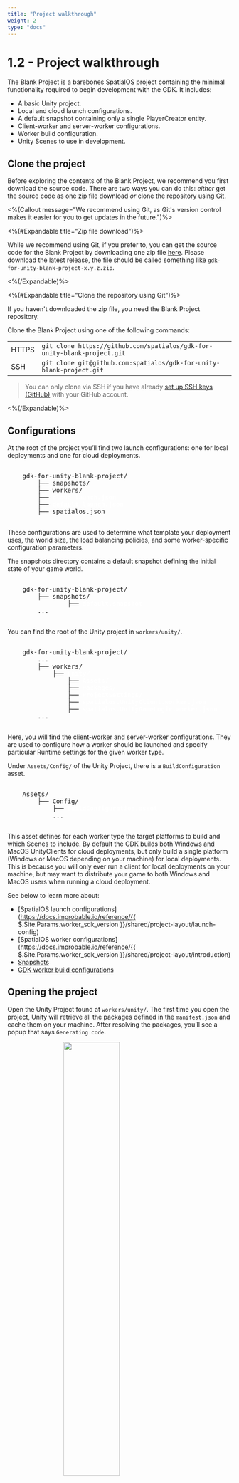 ```yaml
---
title: "Project walkthrough"
weight: 2
type: "docs"
---
```


# 1.2 - Project walkthrough

The Blank Project is a barebones SpatialOS project containing the minimal functionality required to begin development with the GDK. It includes:

* A basic Unity project.
* Local and cloud launch configurations.
* A default snapshot containing only a single PlayerCreator entity.
* Client-worker and server-worker configurations.
* Worker build configuration.
* Unity Scenes to use in development.

## Clone the project

Before exploring the contents of the Blank Project, we recommend you first download the source code. There are two ways you can do this: _either_ get the source code as one zip file download _or_ clone the repository using [Git](https://try.github.io).

<%(Callout message="We recommend using Git, as Git's version control makes it easier for you to get updates in the future.")%>

<%(#Expandable title="Zip file download")%>

 While we recommend using Git, if you prefer to, you can get the source code for the Blank Project by downloading one zip file <a href="https://github.com/spatialos/gdk-for-unity-blank-project/releases" target="_blank">here</a>. Please download the latest release, the file should be called something like `gdk-for-unity-blank-project-x.y.z.zip`.

<%(/Expandable)%>

<%(#Expandable title="Clone the repository using Git")%>

If you haven't downloaded the zip file, you need the Blank Project repository.

Clone the Blank Project using one of the following commands:

|       |                                                                          |
| ----- | ------------------------------------------------------------------------ |
| HTTPS | `git clone https://github.com/spatialos/gdk-for-unity-blank-project.git` |
| SSH   | `git clone git@github.com:spatialos/gdk-for-unity-blank-project.git`     |

> You can only clone via SSH if you have already [set up SSH keys (GitHub)](https://help.github.com/articles/connecting-to-github-with-ssh/) with your GitHub account.

<%(/Expandable)%>

## Configurations

At the root of the project you’ll find two launch configurations: one for local deployments and one for cloud deployments.

<pre>

    gdk-for-unity-blank-project/
        ├── snapshots/
        ├── workers/
        ├── <b><font color="white">cloud_launch.json</font></b>
        ├── <b><font color="white">default_launch.json</font></b>
        ├── spatialos.json

</pre>

These configurations are used to determine what template your deployment uses, the world size, the load balancing policies, and some worker-specific configuration parameters.

The snapshots directory contains a default snapshot defining the initial state of your game world.

<pre>

    gdk-for-unity-blank-project/
        ├── snapshots/
                ├── <b><font color="white">default.snapshot</font></b>
        ...

</pre>

You can find the root of the Unity project in `workers/unity/`.

<pre>

    gdk-for-unity-blank-project/
        ...
        ├── workers/
            ├── <b><font color="white">unity/</font></b>
                ├── <b><font color="white">Assets/</font></b>
                ├── <b><font color="white">Packages/</font></b>
                ├── <b><font color="white">ProjectSettings/</font></b>
                ├── <b><font color="white">spatialos.UnityClient.worker.json</font></b>
                ├── <b><font color="white">spatialos.UnityGameLogic.worker.json</font></b>
        ...

</pre>

Here, you will find the client-worker and server-worker configurations. They are used to configure how a worker should be launched and specify particular Runtime settings for the given worker type.

Under `Assets/Config/` of the Unity Project, there is a `BuildConfiguration` asset.

<pre>

    Assets/
        ├── Config/
            ├── <b><font color="white">BuildConfiguration.asset</font></b>
            ...

</pre>

This asset defines for each worker type the target platforms to build and which Scenes to include. By default the GDK builds both Windows and MacOS UnityClients for cloud deployments, but only build a single platform (Windows or MacOS depending on your machine) for local deployments. This is because you will only ever run a client for local deployments on your machine, but may want to distribute your game to both Windows and MacOS users when running a cloud deployment.

See below to learn more about:

* [SpatialOS launch configurations](https://docs.improbable.io/reference/{{ $.Site.Params.worker_sdk_version }}/shared/project-layout/launch-config)
* [SpatialOS worker configurations](https://docs.improbable.io/reference/{{ $.Site.Params.worker_sdk_version }}/shared/project-layout/introduction)
* [Snapshots]({{.Site.BaseURL}}/reference/concepts/snapshots)
* [GDK worker build configurations]({{.Site.BaseURL}}/modules/build-system/build-config)

## Opening the project

Open the Unity Project found at `workers/unity/`. The first time you open the project, Unity will retrieve all the packages defined in the `manifest.json` and cache them on your machine. After resolving the packages, you’ll see a popup that says `Generating code`.

<img src="{{.Site.BaseURL}}docs/assets/blank/tutorial/1/generating-code.png" style="margin: 0 auto; width: 50%; display: block;" />

## Scenes

You may have noticed that there are a set of Scenes present at `Assets/Scenes/`.

<img src="{{.Site.BaseURL}}docs/assets/blank/tutorial/1/scenes-list.png" style="margin: 0 auto; width: 25%; display: block;" />

The `ClientScene` contains a `ClientWorker` prefab to represent a client-worker and similarly the `GameLogicScene` contains a `GameLogicWorker` prefab to represent a server-side worker. By playing either of these Scenes, these prefabs will try to connect their respective client-worker or server-worker to your SpatialOS deployment.

```text

    ClientScene
        ├── ClientWorker

    DevelopmentScene
        ├── ClientWorker
        ├── GameLogicWorker

    GameLogicScene
        ├── GameLogicWorker

```

The GDK also allows you to run more than one worker in your Unity Editor. The `DevelopmentScene` contains both `ClientWorker` and `GameLogicWorker` prefabs, which in turn runs both a client-worker and a server-worker side-by-side in your Editor. By running both workers you don’t need to build out workers with every new change. This greatly speeds up local iteration times, as you’ll discover later on in this tutorial.

## Packages and assembly definitions

Within your Unity Project there is a `Packages/manifest.json` file, which defines all the package dependencies of your project. The Blank Project includes dependencies to all Feature Modules, to make it easier to adopt and include them in your user code.

<pre>

    unity/
        ├── Assets/
            ├── <b><font color="white">BlankProject.asmdef</font></b>
            ...
        ├── Packages/
            ├── <b><font color="white">manifest.json</font></b>
        ...

</pre>

There is also a BlankProject assembly definition in your project’s Assets folder. Although the project `manifest.json` defines dependencies to all GDK Feature Modules, only the Core and Player Lifecycle modules are referenced in the assembly definition. This is because the Blank Project has minimal game code, and only makes use of the Player Lifecycle module. You can read more about assembly definitions [here](https://docs.unity3d.com/Manual/ScriptCompilationAssemblyDefinitionFiles.html).

#### Next: [What the Blank Project does]({{.Site.BaseURL}}/projects/blank/tutorial/1/what-it-does)
